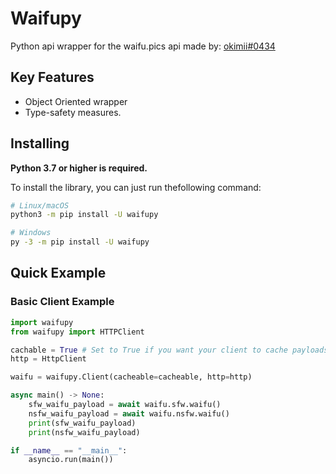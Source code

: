 Waifupy
=======

Python api wrapper for the waifu.pics api made by: [okimii#0434](https://discord.com/users/637458038915203127)

Key Features
------------

- Object Oriented wrapper
- Type-safety measures.

Installing
----------

**Python 3.7 or higher is required.**

To install the library, you can just run thefollowing command:

``` sh
# Linux/macOS
python3 -m pip install -U waifupy

# Windows
py -3 -m pip install -U waifupy
```

Quick Example
-------------

### Basic Client Example

``` py
import waifupy
from waifupy import HTTPClient

cachable = True # Set to True if you want your client to cache payloads. If you dont want your client to cache paylods you can set the kwarg to False or do not call it.
http = HttpClient

waifu = waifupy.Client(cacheable=cacheable, http=http)

async main() -> None:
    sfw_waifu_payload = await waifu.sfw.waifu()
    nsfw_waifu_payload = await waifu.nsfw.waifu()
    print(sfw_waifu_payload)
    print(nsfw_waifu_payload)

if __name__ == "__main__":
    asyncio.run(main())
```